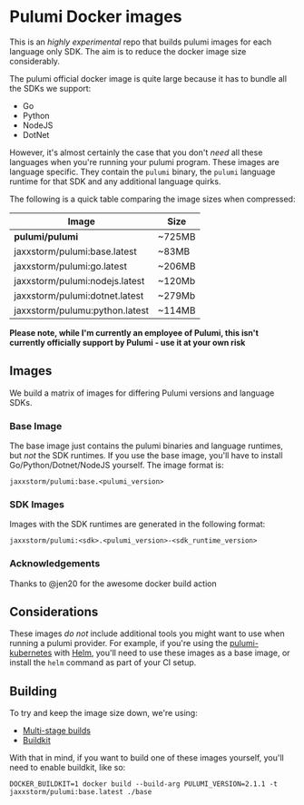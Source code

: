 # Pulumi Docker images

This is an *highly experimental* repo that builds pulumi images for each language only SDK. The aim is to reduce the docker image size considerably.

The pulumi official docker image is quite large because it has to bundle all the SDKs we support:

  - Go
  - Python
  - NodeJS
  - DotNet

However, it's almost certainly the case that you don't _need_ all these languages when you're running your pulumi program. These images are language specific. They contain the `pulumi` binary, the `pulumi` language runtime for that SDK and any additional language quirks.

The following is a quick table comparing the image sizes when compressed:

| Image | Size |
| --- | --- |
| **pulumi/pulumi** | ~725MB |
| jaxxstorm/pulumi:base.latest | ~83MB |
| jaxxstorm/pulumi:go.latest | ~206MB |
| jaxxstorm/pulumi:nodejs.latest | ~120Mb |
| jaxxstorm/pulumi:dotnet.latest | ~279Mb |
| jaxxstorm/pulumu:python.latest | ~114MB |


**Please note, while I'm currently an employee of Pulumi, this isn't currently officially support by Pulumi - use it at your own risk**

## Images

We build a matrix of images for differing Pulumi versions and language SDKs.

### Base Image

The base image just contains the pulumi binaries and language runtimes, but _not_ the SDK runtimes. If you use the base image, you'll have to install Go/Python/Dotnet/NodeJS yourself. The image format is:

```
jaxxstorm/pulumi:base.<pulumi_version>
```

### SDK Images

Images with the SDK runtimes are generated in the following format:

```
jaxxstorm/pulumi:<sdk>.<pulumi_version>-<sdk_runtime_version>
```

### Acknowledgements

Thanks to @jen20 for the awesome docker build action



## Considerations

These images _do not_ include additional tools you might want to use when running a pulumi provider. For example, if you're using the [pulumi-kubernetes](https://github.com/pulumi/pulumi-kubernetes) with [Helm](https://helm.sh/), you'll need to use these images as a base image, or install the `helm` command as part of your CI setup.

## Building

To try and keep the image size down, we're using:

  - [Multi-stage builds](https://docs.docker.com/develop/develop-images/multistage-build/)
  - [Buildkit](https://docs.docker.com/develop/develop-images/build_enhancements/)

With that in mind, if you want to build one of these images yourself, you'll need to enable buildkit, like so:

```
DOCKER_BUILDKIT=1 docker build --build-arg PULUMI_VERSION=2.1.1 -t jaxxstorm/pulumi:base.latest ./base
```
